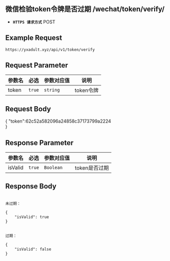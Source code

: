 ## 微信检验token令牌是否过期 /wechat/token/verify/

- **`HTTPS 请求方式`** POST

## Example Request
```
https://yxadult.xyz/api/v1/token/verify
```

## Request Parameter

| 参数名       | 必选   | 参数对应值 | 说明                  |
| ------------ | ------ | ---------- | --------------------|
| token        | `true` | `string`   | token令牌           |


## Request Body

{
	"token":62c52a582096a24858c37173799a2224	
}

## Response Parameter

| 参数名              | 必选   | 参数对应值 | 说明                              |
| ------------------- | ------ | ---------- | --------------------------------|
| isValid             | `true` | `Boolean`  | token是否过期                    |


## Response Body

```

未过期：

{
    "isValid": true
}


过期：

{
    "isValid": false
}
```

